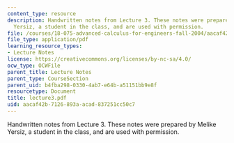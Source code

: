 ```yaml
---
content_type: resource
description: Handwritten notes from Lecture 3. These notes were prepared by Melike
  Yersiz, a student in the class, and are used with permission.
file: /courses/18-075-advanced-calculus-for-engineers-fall-2004/aacaf42b7126893aacad837251cc50c7_lecture3.pdf
file_type: application/pdf
learning_resource_types:
- Lecture Notes
license: https://creativecommons.org/licenses/by-nc-sa/4.0/
ocw_type: OCWFile
parent_title: Lecture Notes
parent_type: CourseSection
parent_uid: b4fba298-0330-4ab7-e64b-a51151bb9e8f
resourcetype: Document
title: lecture3.pdf
uid: aacaf42b-7126-893a-acad-837251cc50c7
---
```

Handwritten notes from Lecture 3. These notes were prepared by Melike Yersiz, a student in the class, and are used with permission.
